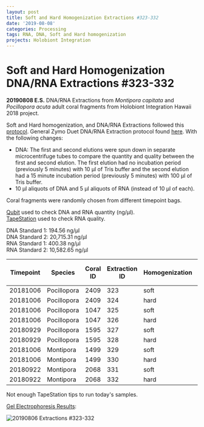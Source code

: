 ```yaml
---
layout: post
title: Soft and Hard Homogenization Extractions #323-332
date: '2019-08-08'
categories: Processing
tags: RNA, DNA, Soft and Hard homogenization
projects: Holobiont Integration
---
```


# Soft and Hard Homogenization DNA/RNA Extractions #323-332

**20190808 E.S.**
DNA/RNA Extractions from *Montipora capitata* and *Pocillopora acuta* adult coral fragments from Holobiont Integration Hawaii 2018 project.  

Soft and Hard homogenization, and DNA/RNA Extractions followed this [protocol](https://github.com/emmastrand/EmmaStrand_Notebook/blob/master/_posts/2019-06-05-Soft-and-Hard-Homogenization-Protocol.md). General Zymo Duet DNA/RNA Extraction protocol found [here](https://github.com/emmastrand/EmmaStrand_Notebook/blob/master/_posts/2019-05-31-Zymo-Duet-RNA-DNA-Extraction-Protocol.md). With the following changes:  
- DNA: The first and second elutions were spun down in separate microcentrifuge tubes to compare the quantity and quality between the first and second elution. The first elution had no incubation period (previously 5 minutes) with 10 μl of Tris buffer and the second elution had a 15 minute incubation period (previously 5 minutes) with 100 μl of Tris buffer.  
- 10 μl aliquots of DNA and 5 μl aliquots of RNA (instead of 10 μl of each).    

Coral fragments were randomly chosen from different timepoint bags.

[Qubit](https://github.com/emmastrand/EmmaStrand_Notebook/blob/master/_posts/2019-05-31-Qubit-Protocol.md) used to check DNA and RNA quantity (ng/μl).  
[TapeStation](https://github.com/emmastrand/EmmaStrand_Notebook/blob/master/_posts/2019-05-31-TapeStation-Protocol.md) used to check RNA quality.

DNA Standard 1: 194.56 ng/μl  
DNA Standard 2: 20,715.31  ng/μl  
RNA Standard 1: 400.38  ng/μl  
RNA Standard 2: 10,582.65  ng/μl

| Timepoint | Species     | Coral ID | Extraction ID | Homogenization | DNA Reading 1 | DNA Reading 2 | Average DNA ng/μl | RNA Reading 1 | RNA Reading 2 | Average RNA ng/μl | RIN |
|-----------|-------------|----------|---------------|----------------|---------------|---------------|-------------------|---------------|---------------|-------------------|-----|
| 20181006  | Pocillopora | 2409     | 323           | soft           | 73.8          | 73.2          | 73.5              | 46.2          | 46            | 46.1              | NA  |
| 20181006  | Pocillopora | 2409     | 324           | hard           | 55.8          | 55.6          | 55.7              | 50            | 49.8          | 49.9              | NA  |
| 20181006  | Pocillopora | 1047     | 325           | soft           | 57.6          | 57.4          | 57.5              | 88.6          | 88.2          | 88.4              | NA  |
| 20181006  | Pocillopora | 1047     | 326           | hard           | 37.4          | 37.4          | 37.4              | 30.8          | 30.8          | 30.8              | NA  |
| 20180929  | Pocillopora | 1595     | 327           | soft           | 88.2          | 88            | 88.1              | 96.4          | 95.8          | 96.1              | NA  |
| 20180929  | Pocillopora | 1595     | 328           | hard           | 57.8          | 57.4          | 57.6              | 66.2          | 66            | 66.1              | NA  |
| 20181006  | Montipora   | 1499     | 329           | soft           | 27.6          | 27.4          | 27.5              | 19.4          | 19.4          | 19.4              | NA  |
| 20181006  | Montipora   | 1499     | 330           | hard           | 14.4          | 14.3          | 14.35             | 18            | 18            | 18                | NA  |
| 20180922  | Montipora   | 2068     | 331           | soft           | 18            | 17.9          | 17.95             | 15.4          | 15.4          | 15.4              | NA  |
| 20180922  | Montipora   | 2068     | 332           | hard           | 11.2          | 11.1          | 11.15             | 15.6          | 15.6          | 15.6              | NA  |

Not enough TapeStation tips to run today's samples.

[Gel Electrophoresis Results](https://github.com/emmastrand/EmmaStrand_Notebook/blob/master/_posts/2019-07-16-Gel-Electrophoresis-Protocol.md):

![20190806 Extractions #323-332](https://github.com/emmastrand/EmmaStrand_Notebook/blob/master/images/20190808.JPG?raw=true)
